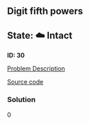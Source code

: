 ## Digit fifth powers

## State: :cloud: **Intact**

**ID: 30**

[Problem Description](https://projecteuler.net/problem=30)

[Source code](main.cpp)

### Solution
0